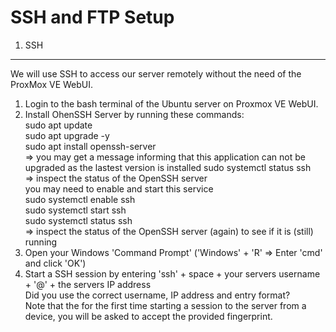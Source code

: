 SSH and FTP Setup
=================

1. SSH
------
We will use SSH to access our server remotely without the need of the ProxMox VE WebUI.
1. Login to the bash terminal of the Ubuntu server on Proxmox VE WebUI.
2. Install OhenSSH Server by running these commands:  
   sudo apt update  
   sudo apt upgrade -y  
   sudo apt install openssh-server  
   => you may get a message informing that 
      this application can not be upgraded as the lastest version is installed
   sudo systemctl status ssh  
   => inspect the status of the OpenSSH server  
      you may need to enable and start this service  
   sudo systemctl enable ssh  
   sudo systemctl start ssh  
   sudo systemctl status ssh  
   => inspect the status of the OpenSSH server (again) to see if it is (still) running    
3. Open your Windows 'Command Prompt' ('Windows' + 'R' => Enter 'cmd' and click 'OK')
4. Start a SSH session by entering 'ssh' + space + your servers username + '@' + the servers IP address  
   Did you use the correct username, IP address and entry format?  
   Note that the for the first time starting a session to the server from a device, you will be asked to accept the provided fingerprint.  
   
